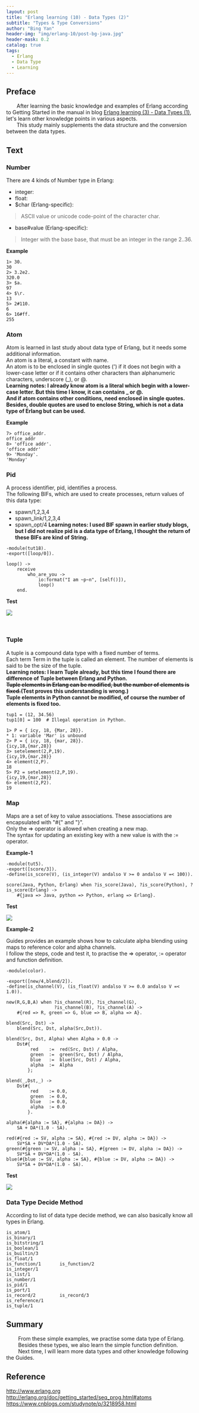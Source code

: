 ```yaml
---
layout: post
title: "Erlang learning (10) - Data Types (2)"
subtitle: "Types & Type Conversions"
author: "Bing Yan"
header-img: "img/erlang-10/post-bg-java.jpg"
header-mask: 0.2
catalog: true
tags:
  - Erlang
  - Data Type
  - Learning
---
```


## Preface

&ensp;&ensp;&ensp;&ensp;After learning the basic knowledge and examples of Erlang according to Getting Started in the manual in blog [Erlang learning (3) - Data Types (1)](https://icyfighting.github.io/2018/12/20/erlang-data-type/), let's learn other knowledge points in various aspects.<br/>
&ensp;&ensp;&ensp;&ensp;This study mainly supplements the data structure and the conversion between the data types.<br/>

## Text


### Number

There are 4 kinds of Number type in Erlang: <br/>

*   integer:
*   float:
*   $char (Erlang-specific):
>ASCII value or unicode code-point of the character char.
*   base#value (Erlang-specific):
>Integer with the base base, that must be an integer in the range 2..36.

**Example**

```
1> 30.
30
2> 3.2e2.
320.0
3> $a.
97
4> $\r.
13
5> 2#110.
6
6> 16#ff.
255
```

### Atom

Atom is learned in last study about data type of Erlang, but it needs some additional information. <br/>
An atom is a literal, a constant with name. <br/>
An atom is to be enclosed in single quotes (') if it does not begin with a lower-case letter or if it contains other characters than alphanumeric characters, underscore (_), or @.<br/>
**Learning notes: I already know atom is a literal which begin with a lower-case letter. But this time I know, it can contains _ or @.<br/>
And if atom contains other conditions, need enclosed in single quotes.<br/>
Besides, double quotes are used to enclose String, which is not a data type of Erlang but can be used.**

**Example**

```
7> office_addr.
office_addr
8> 'office addr'.
'office addr'
9> 'Monday'.
'Monday'
```

### Pid

A process identifier, pid, identifies a process. <br/>
The following BIFs, which are used to create processes, return values of this data type:<br/>
*   spawn/1,2,3,4
*   spawn_link/1,2,3,4
*   spawn_opt/4
**Learning notes: I used BIF spawn in earlier study blogs, but I did not realize pid is a data type of Erlang, I thought the return of these BIFs are kind of String.**


```
-module(tut18).
-export([loop/0]).

loop() ->
    receive
        who_are_you ->
            io:format("I am ~p~n", [self()]),
            loop()
    end.
```
**Test**

![](/img/erlang-10/pid-1.png)

<br/>

### Tuple

A tuple is a compound data type with a fixed number of terms.<br/>
Each term Term in the tuple is called an element. The number of elements is said to be the size of the tuple.<br/>
**Learning notes: I learn Tuple already, but this time I found there are difference of Tuple between Erlang and Python. <br/>
~~Tuple elements in Erlang can be modified, but the number of elements is fixed.~~(Test proves this understanding is wrong.)<br/>
Tuple elements in Python cannot be modified, of course the number of elements is fixed too.** 

```
tup1 = (12, 34.56)
tup1[0] = 100  # Illegal operation in Python.
```

```
1> P = { icy, 18, {Mar, 28}}.
* 1: variable 'Mar' is unbound
2> P = { icy, 18, {mar, 28}}.
{icy,18,{mar,28}}
3> setelement(2,P,19).
{icy,19,{mar,28}}
4> element(2,P).
18
5> P2 = setelement(2,P,19).
{icy,19,{mar,28}}
6> element(2,P2).
19
```

### Map
 
Maps are a set of key to value associations. These associations are encapsulated with "#{" and "}". <br/>
Only the => operator is allowed when creating a new map. <br/>
The syntax for updating an existing key with a new value is with the := operator. <br/>

**Example-1**

```
-module(tut5).
-export([score/3]).
-define(is_score(V), (is_integer(V) andalso V >= 0 andalso V =< 100)).

score(Java, Python, Erlang) when ?is_score(Java), ?is_score(Python), ?is_score(Erlang) ->
	#{java => Java, python => Python, erlang => Erlang}.
```

**Test**

![](/img/erlang-3/map-1.png)

**Example-2**

Guides provides an example shows how to calculate alpha blending using maps to reference color and alpha channels.<br/>
I follow the steps, code and test it, to practise the => operator, := operator and function definition.<br/>

```
-module(color).

-export([new/4,blend/2]).
-define(is_channel(V), (is_float(V) andalso V >= 0.0 andalso V =< 1.0)).

new(R,G,B,A) when ?is_channel(R), ?is_channel(G),
				  ?is_channel(B), ?is_channel(A) ->
	#{red => R, green => G, blue => B, alpha => A}.

blend(Src, Dst) ->
	blend(Src, Dst, alpha(Src,Dst)).

blend(Src, Dst, Alpha) when Alpha > 0.0 ->
	Dst#{
		 red	:=  red(Src, Dst) / Alpha,
		 green	:=	green(Src, Dst) / Alpha,
		 blue	:=	blue(Src, Dst) / Alpha,
		 alpha	:=	Alpha
		};

blend(_,Dst,_) ->
	Dst#{
		 red	:= 0.0,
		 green 	:= 0.0,
		 blue	:= 0.0,
		 alpha	:= 0.0
		}.

alpha(#{alpha := SA}, #{alpha := DA}) ->
    SA + DA*(1.0 - SA).

red(#{red := SV, alpha := SA}, #{red := DV, alpha := DA}) ->
    SV*SA + DV*DA*(1.0 - SA).
green(#{green := SV, alpha := SA}, #{green := DV, alpha := DA}) ->
    SV*SA + DV*DA*(1.0 - SA).
blue(#{blue := SV, alpha := SA}, #{blue := DV, alpha := DA}) ->
    SV*SA + DV*DA*(1.0 - SA).
```

**Test**

![](/img/erlang-3/map-2.png)

### Data Type Decide Method

According to list of data type decide method, we can also basically know all types in Erlang.<br/>

```
is_atom/1           
is_binary/1        
is_bitstring/1      
is_boolean/1        
is_builtin/3       
is_float/1          
is_function/1       is_function/2      
is_integer/1        
is_list/1           
is_number/1        
is_pid/1            
is_port/1           
is_record/2         is_record/3         
is_reference/1      
is_tuple/1
```

## Summary

&ensp;&ensp;&ensp;&ensp; From these simple examples, we practise some data type of Erlang.<br/>
&ensp;&ensp;&ensp;&ensp; Besides these types, we also learn the simple function definition.<br/>
&ensp;&ensp;&ensp;&ensp; Next time, I will learn more data types and other knowledge following the Guides.<br/>


## Reference
http://www.erlang.org <br/>
http://erlang.org/doc/getting_started/seq_prog.html#atoms <br/>
https://www.cnblogs.com/studynote/p/3218958.html 
